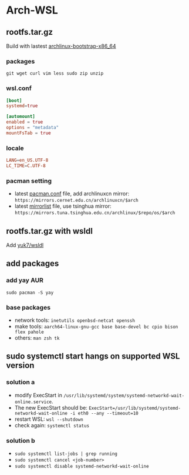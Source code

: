 # Arch-WSL

## rootfs.tar.gz

Build with lastest [archlinux-bootstrap-x86_64](http://mirrors.edge.kernel.org/archlinux/iso/latest/archlinux-bootstrap-x86_64.tar.zst)

### packages

`git wget curl vim less sudo zip unzip`

### wsl.conf

``` conf
[boot]
systemd=true

[automount]
enabled = true
options = "metadata"
mountFsTab = true
```

### locale

``` conf
LANG=en_US.UTF-8
LC_TIME=C.UTF-8
```

### pacman setting

- latest [pacman.conf](https://gitlab.archlinux.org/archlinux/archiso/-/raw/master/configs/releng/pacman.conf) file, add archlinuxcn mirror: `https://mirrors.cernet.edu.cn/archlinuxcn/$arch`
- latest [mirrorlist](https://archlinux.org/mirrorlist/all/) file, use tsinghua mirror: `https://mirrors.tuna.tsinghua.edu.cn/archlinux/$repo/os/$arch`

## rootfs.tar.gz with wsldl

Add [yuk7/wsldl](https://github.com/yuk7/wsldl/releases/latest/download/icons.zip)


## add packages

### add yay AUR

`sudo pacman -S yay`

### base packages

- network tools: `inetutils openbsd-netcat openssh`
- make tools: `aarch64-linux-gnu-gcc base base-devel bc cpio bison flex pahole`
- others: `man zsh tk`

## sudo systemctl start hangs on supported WSL version

### solution a

- modify ExecStart in `/usr/lib/systemd/system/systemd-networkd-wait-online.service`.
- The new ExecStart should be:
  `ExecStart=/usr/lib/systemd/systemd-networkd-wait-online -i eth0 --any --timeout=10`
- restart WSL: `wsl --shutdown`
- check again: `systemctl status`

### solution b

- `sudo systemctl list-jobs | grep running`
- `sudo systemctl cancel <job-number>`
- `sudo systemctl disable systemd-networkd-wait-online`
